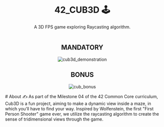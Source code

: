 <h1 align=center>
 42_CUB3D 🕹️
</h1>

<div align=center>
  A 3D FPS game exploring Raycasting algorithm.
</div>
<br />

<h2 align=center>
MANDATORY
</h2>

<div align=center>
 
![cub3d_demonstration](textures/so_long_m.gif "so_long demonstration")

</div>

<h2 align=center>
BONUS
</h2>

<div align=center>
 
![cub_bonus](textures/so_long.gif "so_long bonus")

</div>
# About ✍
As part of the Milestone 04 of the 42 Common Core curriculum, Cub3D is a fun project, aiming to make a dynamic view inside a maze, in which you’ll have to find your way. Inspired by Wolfenstein, the first "First Person Shooter" game ever, we utilize the raycasting algorithm to create the sense of tridimensional views through the game.


